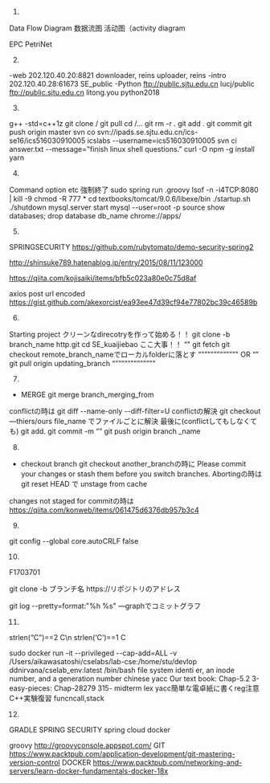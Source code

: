 1. 

Data Flow Diagram
数据流图
活动图（activity diagram

EPC
PetriNet

2. 
-web
202.120.40.20:8821
downloader, reins
uploader, reins
-intro
202.120.40.28:61673
SE_public
-Python
ftp://public.sjtu.edu.cn
lucj/public
ftp://public.sjtu.edu.cn
litong.you python2018

3. 
g++ -std=c++1z
git clone / git pull
cd /...
git rm -r .
git add . 
git commit
git push origin master
svn co svn://ipads.se.sjtu.edu.cn/ics-se16/ics516030910005 icslabs --username=ics516030910005
 svn ci answer.txt --message="finish linux shell questions.”
curl -O 
npm -g install yarn

4. 
Command option etc 強制終了
sudo spring run .groovy
lsof -n -i4TCP:8080 | kill -9 
chmod -R 777 *
cd textbooks/tomcat/9.0.6/libexe/bin
./startup.sh
./shutdown
mysql.server start
mysql --user=root -p
source 
show databases;
drop database db_name
chrome://apps/

5. 

SPRINGSECURITY
https://github.com/rubytomato/demo-security-spring2

http://shinsuke789.hatenablog.jp/entry/2015/08/11/123000

https://qiita.com/kojisaiki/items/bfb5c023a80e0c75d8af

axios post url encoded
https://gist.github.com/akexorcist/ea93ee47d39cf94e77802bc39c46589b

6. 

Starting project
クリーンなdirecotryを作って始める！！
git clone -b branch_name http.git
cd SE_kuaijiebao ここ大事！！
“"
git fetch
git checkout remote_branch_nameでローカルfolderに落とす
“”””””””””””"
OR
“"
git pull origin updating_branch
“””””””””””””"

7.

- MERGE
git merge branch_merging_from

conflictの時は
git diff --name-only --diff-filter=U
conflictの解決
git checkout —thiers/ours file_name
でファイルごとに解決
最後に(conflictしてもしなくても)
git add. 
git commit -m “”
git push origin branch _name

8. 
- checkout branch
git checkout another_branchの時に
Please commit your changes or stash them before you switch branches.
Abortingの時は
git reset HEAD で unstage from cache

changes not staged for commitの時は
https://qiita.com/konweb/items/061475d6376db957b3c4

9. 
git config --global core.autoCRLF false

10. 
F1703701

git clone -b ブランチ名 https://リポジトリのアドレス

git log --pretty=format:"%h %s" —graphでコミットグラフ

11. 
strlen(“C”)==2 C\n
strlen(‘C’)==1 C

sudo docker run -it --privileged --cap-add=ALL -v /Users/aikawasatoshi/cselabs/lab-cse:/home/stu/devlop ddnirvana/cselab_env:latest /bin/bash
 file system identi er, an inode number, and a generation number
chinese
yacc
Our text book: Chap-5.2
3-easy-pieces: Chap-28279
315-
midterm lex yacc簡単な電卓紙に書くreg注意　C++実験復習 funcncall,stack

12. 
GRADLE
SPRING SECURITY
spring cloud
docker

groovy
http://groovyconsole.appspot.com/
GIT
https://www.packtpub.com/application-development/git-mastering-version-control
DOCKER https://www.packtpub.com/networking-and-servers/learn-docker-fundamentals-docker-18x